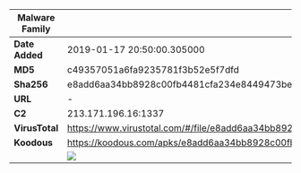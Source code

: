 | Malware Family | SandroRat                                                    |
| -------------- | ------------------------------------------------------------ |
| **Date Added** | 2019-01-17 20:50:00.305000                                                   |
| **MD5**        | c49357051a6fa9235781f3b52e5f7dfd                             |
| **Sha256**     | e8add6aa34bb8928c00fb4481cfa234e8449473be83a470ff159a88af3efd5f1 |
| **URL**        | -                                                            |
| **C2**         | 213.171.196.16:1337 |
| **VirusTotal** | https://www.virustotal.com/#/file/e8add6aa34bb8928c00fb4481cfa234e8449473be83a470ff159a88af3efd5f1/detection |
| **Koodous**    | https://koodous.com/apks/e8add6aa34bb8928c00fb4481cfa234e8449473be83a470ff159a88af3efd5f1 |
|                | ![](../assets/e8add6aa34bb8928c00fb4481cfa234e8449473be83a470ff159a88af3efd5f1.png) |